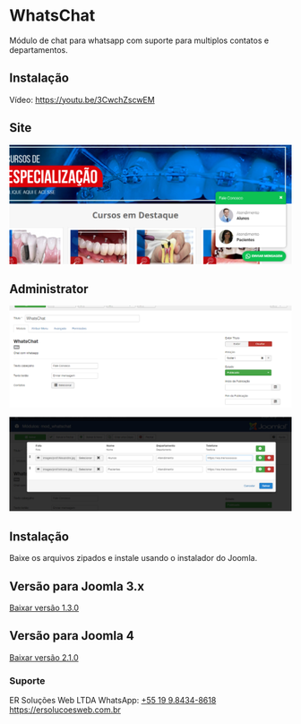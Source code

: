 # WhatsChat
Módulo de chat para whatsapp com suporte para multiplos contatos e departamentos.

## Instalação
Vídeo: https://youtu.be/3CwchZscwEM

## Site
![Screenshot](./screenshot.png)

## Administrator
![Screenshot](./screenshot2.png)

![Screenshot](./screenshot4.png)

## Instalação

Baixe os arquivos zipados e instale usando o instalador do Joomla.

## Versão para Joomla 3.x

[Baixar versão 1.3.0](https://github.com/albreis/joomla-whatschat/releases/tag/1.3.0)

## Versão para Joomla 4

[Baixar versão 2.1.0](https://github.com/albreis/joomla-whatschat/releases/tag/2.1.0)


### Suporte

ER Soluções Web LTDA
WhatsApp: [+55 19 9.8434-8618](https://wa.me/5519984348618) 
https://ersolucoesweb.com.br
